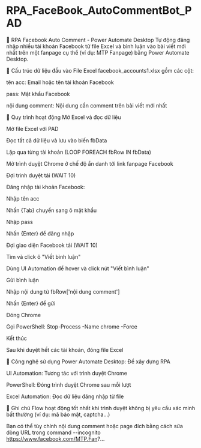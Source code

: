 # RPA_FaceBook_AutoCommentBot_PAD
🧠 RPA Facebook Auto Comment - Power Automate Desktop
Tự động đăng nhập nhiều tài khoản Facebook từ file Excel và bình luận vào bài viết mới nhất trên một fanpage cụ thể (ví dụ: MTP Fanpage) bằng Power Automate Desktop.

📁 Cấu trúc dữ liệu đầu vào
File Excel facebook_accounts1.xlsx gồm các cột:

tên acc: Email hoặc tên tài khoản Facebook

pass: Mật khẩu Facebook

nội dung comment: Nội dung cần comment trên bài viết mới nhất

🔄 Quy trình hoạt động
Mở Excel và đọc dữ liệu

Mở file Excel với PAD

Đọc tất cả dữ liệu và lưu vào biến fbData

Lặp qua từng tài khoản (LOOP FOREACH fbRow IN fbData)

Mở trình duyệt Chrome ở chế độ ẩn danh tới link fanpage Facebook

Đợi trình duyệt tải (WAIT 10)

Đăng nhập tài khoản Facebook:

Nhập tên acc

Nhấn {Tab} chuyển sang ô mật khẩu

Nhập pass

Nhấn {Enter} để đăng nhập

Đợi giao diện Facebook tải (WAIT 10)

Tìm và click ô "Viết bình luận"

Dùng UI Automation để hover và click nút "Viết bình luận"

Gửi bình luận

Nhập nội dung từ fbRow['nội dung comment']

Nhấn {Enter} để gửi

Đóng Chrome

Gọi PowerShell: Stop-Process -Name chrome -Force

Kết thúc

Sau khi duyệt hết các tài khoản, đóng file Excel

🧰 Công nghệ sử dụng
Power Automate Desktop: Để xây dựng RPA

UI Automation: Tương tác với trình duyệt Chrome

PowerShell: Đóng trình duyệt Chrome sau mỗi lượt

Excel Automation: Đọc dữ liệu đăng nhập từ file

📌 Ghi chú
Flow hoạt động tốt nhất khi trình duyệt không bị yêu cầu xác minh bất thường (ví dụ: mã bảo mật, captcha…)

Bạn có thể tùy chỉnh nội dung comment hoặc page đích bằng cách sửa dòng URL trong command --incognito https://www.facebook.com/MTP.Fan?...
